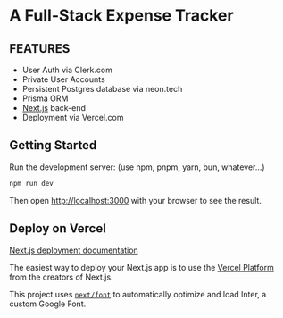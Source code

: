 # A Full-Stack Expense Tracker

## FEATURES

- User Auth via Clerk.com
- Private User Accounts
- Persistent Postgres database via neon.tech
- Prisma ORM
- [Next.js](https://nextjs.org/) back-end
- Deployment via Vercel.com

## Getting Started

Run the development server: (use npm, pnpm, yarn, bun, whatever...)

```bash
npm run dev
```

Then open [http://localhost:3000](http://localhost:3000) with your browser to see the result.

## Deploy on Vercel

[Next.js deployment documentation](https://nextjs.org/docs/deployment)

The easiest way to deploy your Next.js app is to use the [Vercel Platform](https://vercel.com/new?utm_medium=default-template&filter=next.js&utm_source=create-next-app&utm_campaign=create-next-app-readme) from the creators of Next.js.

This project uses [`next/font`](https://nextjs.org/docs/basic-features/font-optimization) to automatically optimize and load Inter, a custom Google Font.
